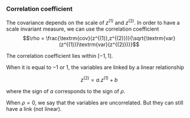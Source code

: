 ### Correlation coefficient

The covariance depends on the scale of $z^{(1)}$ and $z^{(2)}$. In order to have a scale invariant measure, we can use the correlation coefficient 
$$\rho = \frac{\textrm{cov}(z^{(1)},z^{(2)})}{\sqrt{\textrm{var}(z^{(1)})\textrm{var}(z^{(2)})}}$$

The correlation coefficient lies within $[-1,1]$.

When it is equal to $-1$ or $1$, the variables are linked by a linear relationship

$$z^{(2)}=a.z^{(1)}+b$$

where the sign of $a$ corresponds to the sign of $\rho$.

When $\rho=0$, we say that the variables are uncorrelated. But they can still have a link (not linear).

